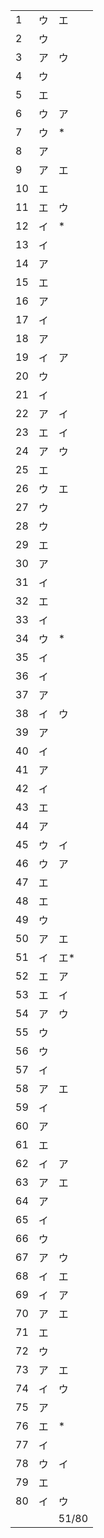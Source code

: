 |      |      |       |
| ---- | ---- | ----- |
| 1    | ウ   | エ    |
| 2    | ウ   |       |
| 3    | ア   | ウ    |
| 4    | ウ   |       |
| 5    | エ   |       |
| 6    | ウ   | ア    |
| 7    | ウ   | *     |
| 8    | ア   |       |
| 9    | ア   | エ    |
| 10   | エ   |       |
| 11   | エ   | ウ    |
| 12   | イ   | *     |
| 13   | イ   |       |
| 14   | ア   |       |
| 15   | エ   |       |
| 16   | ア   |       |
| 17   | イ   |       |
| 18   | ア   |       |
| 19   | イ   | ア    |
| 20   | ウ   |       |
| 21   | イ   |       |
| 22   | ア   | イ    |
| 23   | エ   | イ    |
| 24   | ア   | ウ    |
| 25   | エ   |       |
| 26   | ウ   | エ    |
| 27   | ウ   |       |
| 28   | ウ   |       |
| 29   | エ   |       |
| 30   | ア   |       |
| 31   | イ   |       |
| 32   | エ   |       |
| 33   | イ   |       |
| 34   | ウ   | *     |
| 35   | イ   |       |
| 36   | イ   |       |
| 37   | ア   |       |
| 38   | イ   | ウ    |
| 39   | ア   |       |
| 40   | イ   |       |
| 41   | ア   |       |
| 42   | イ   |       |
| 43   | エ   |       |
| 44   | ア   |       |
| 45   | ウ   | イ    |
| 46   | ウ   | ア    |
| 47   | エ   |       |
| 48   | エ   |       |
| 49   | ウ   |       |
| 50   | ア   | エ    |
| 51   | イ   | エ*   |
| 52   | エ   | ア    |
| 53   | エ   | イ    |
| 54   | ア   | ウ    |
| 55   | ウ   |       |
| 56   | ウ   |       |
| 57   | イ   |       |
| 58   | ア   | エ    |
| 59   | イ   |       |
| 60   | ア   |       |
| 61   | エ   |       |
| 62   | イ   | ア    |
| 63   | ア   | エ    |
| 64   | ア   |       |
| 65   | イ   |       |
| 66   | ウ   |       |
| 67   | ア   | ウ    |
| 68   | イ   | エ    |
| 69   | イ   | ア    |
| 70   | ア   | エ    |
| 71   | エ   |       |
| 72   | ウ   |       |
| 73   | ア   | エ    |
| 74   | イ   | ウ    |
| 75   | ア   |       |
| 76   | エ   | *     |
| 77   | イ   |       |
| 78   | ウ   | イ    |
| 79   | エ   |       |
| 80   | イ   | ウ    |
|      |      | 51/80 |

